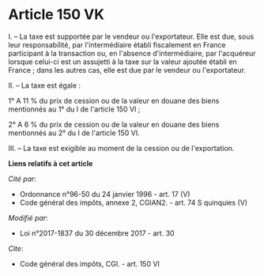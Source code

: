 # Article 150 VK

I. – La taxe est supportée par le vendeur ou l'exportateur. Elle est due, sous leur responsabilité, par l'intermédiaire
établi fiscalement en France participant à la transaction ou, en l'absence d'intermédiaire, par l'acquéreur lorsque celui-ci
est un assujetti à la taxe sur la valeur ajoutée établi en France ; dans les autres cas, elle est due par le vendeur ou
l'exportateur.

II. – La taxe est égale :

1° A 11 % du prix de cession ou de la valeur en douane des biens mentionnés au 1° du I de l'article 150 VI ;

2° A 6 % du prix de cession ou de la valeur en douane des biens mentionnés au 2° du I de l'article 150 VI.

III. – La taxe est exigible au moment de la cession ou de l'exportation.

**Liens relatifs à cet article**

_Cité par_:

  - Ordonnance n°96-50 du 24 janvier 1996 - art. 17 (V)
  - Code général des impôts, annexe 2, CGIAN2. - art. 74 S quinquies (V)

_Modifié par_:

  - Loi n°2017-1837 du 30 décembre 2017 - art. 30

_Cite_:

  - Code général des impôts, CGI. - art. 150 VI
